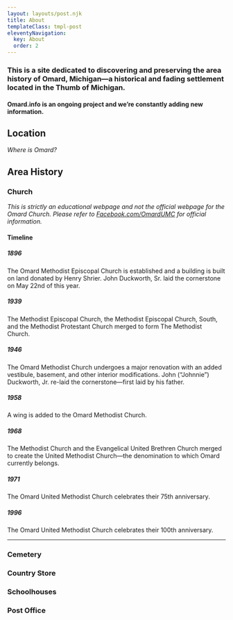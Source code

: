 ```yaml
---
layout: layouts/post.njk
title: About
templateClass: tmpl-post
eleventyNavigation:
  key: About
  order: 2
---
```


### This is a site dedicated to discovering and preserving the area history of Omard, Michigan—a historical and fading settlement located in the Thumb of Michigan.

#### Omard.info is an ongoing project and we’re constantly adding new information.

## Location
*Where is Omard?*

## Area History

### Church

*This is strictly an educational webpage and not the official webpage for the Omard Church. Please refer to [Facebook.com/OmardUMC](https://facebook.com/omardumc) for official information.*

#### Timeline

##### 1896

The Omard Methodist Episcopal Church is established and a building is built on land donated by Henry Shrier. John Duckworth, Sr. laid the cornerstone on May 22nd of this year.

##### 1939

The Methodist Episcopal Church, the Methodist Episcopal Church, South, and the Methodist Protestant Church merged to form The Methodist Church.

##### 1946

The Omard Methodist Church undergoes a major renovation with an added vestibule, basement, and other interior modifications. John (“Johnnie”) Duckworth, Jr. re-laid the cornerstone—first laid by his father.

##### 1958

A wing is added to the Omard Methodist Church.

##### 1968

The Methodist Church and the Evangelical United Brethren Church merged to create the United Methodist Church—the denomination to which Omard currently belongs.

##### 1971

The Omard United Methodist Church celebrates their 75th anniversary.

##### 1996

The Omard United Methodist Church celebrates their 100th anniversary.

---

### Cemetery

### Country Store

### Schoolhouses

### Post Office
